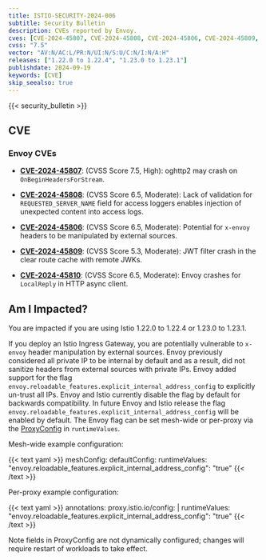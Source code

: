 ```yaml
---
title: ISTIO-SECURITY-2024-006
subtitle: Security Bulletin
description: CVEs reported by Envoy.
cves: [CVE-2024-45807, CVE-2024-45808, CVE-2024-45806, CVE-2024-45809, CVE-2024-45810]
cvss: "7.5"
vector: "AV:N/AC:L/PR:N/UI:N/S:U/C:N/I:N/A:H"
releases: ["1.22.0 to 1.22.4", "1.23.0 to 1.23.1"]
publishdate: 2024-09-19
keywords: [CVE]
skip_seealso: true
---
```


{{< security_bulletin >}}

## CVE

### Envoy CVEs

- __[CVE-2024-45807](https://github.com/envoyproxy/envoy/security/advisories/GHSA-qc52-r4x5-9w37)__: (CVSS Score 7.5, High): oghttp2 may crash on `OnBeginHeadersForStream`.

- __[CVE-2024-45808](https://github.com/envoyproxy/envoy/security/advisories/GHSA-p222-xhp9-39rc)__: (CVSS Score 6.5, Moderate): Lack of validation for `REQUESTED_SERVER_NAME` field for access loggers enables injection of unexpected content into access logs.

- __[CVE-2024-45806](https://github.com/envoyproxy/envoy/security/advisories/GHSA-ffhv-fvxq-r6mf)__: (CVSS Score 6.5, Moderate): Potential for `x-envoy` headers to be manipulated by external sources.

- __[CVE-2024-45809](https://github.com/envoyproxy/envoy/security/advisories/GHSA-wqr5-qmq7-3qw3)__: (CVSS Score 5.3, Moderate): JWT filter crash in the clear route cache with remote JWKs.

- __[CVE-2024-45810](https://github.com/envoyproxy/envoy/security/advisories/GHSA-qm74-x36m-555q)__: (CVSS Score 6.5, Moderate): Envoy crashes for `LocalReply` in HTTP async client.

## Am I Impacted?

You are impacted if you are using Istio 1.22.0 to 1.22.4 or 1.23.0 to 1.23.1.

If you deploy an Istio Ingress Gateway, you are potentially vulnerable to `x-envoy` header manipulation by external sources. Envoy previously considered all private IP to be internal
by default and as a result, did not sanitize headers from external sources with private IPs. Envoy added support for the flag `envoy.reloadable_features.explicit_internal_address_config`
to explicitly un-trust all IPs. Envoy and Istio currently disable the flag by default for backwards compatibility. In future Envoy and Istio release the flag
`envoy.reloadable_features.explicit_internal_address_config` will be enabled by default. The Envoy flag can be set mesh-wide or per-proxy via the [ProxyConfig](/docs/reference/config/istio.mesh.v1alpha1/#ProxyConfig)
in `runtimeValues`.

Mesh-wide example configuration:

{{< text yaml >}}
meshConfig:
  defaultConfig:
    runtimeValues:
      "envoy.reloadable_features.explicit_internal_address_config": "true"
{{< /text >}}

Per-proxy example configuration:

{{< text yaml >}}
annotations:
  proxy.istio.io/config: |
    runtimeValues:
      "envoy.reloadable_features.explicit_internal_address_config": "true"
{{< /text >}}

Note fields in ProxyConfig are not dynamically configured; changes will require restart of workloads to take effect.
